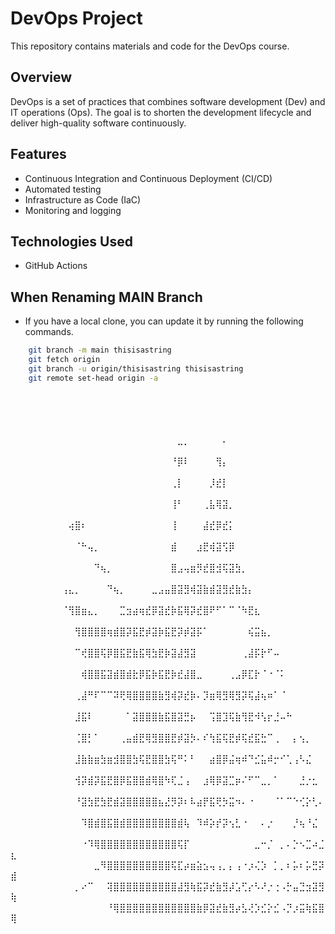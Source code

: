 # DevOps Project

This repository contains materials and code for the DevOps course.

## Overview

DevOps is a set of practices that combines software development (Dev) and IT operations (Ops). The goal is to shorten the development lifecycle and deliver high-quality software continuously.

## Features

- Continuous Integration and Continuous Deployment (CI/CD)
- Automated testing
- Infrastructure as Code (IaC)
- Monitoring and logging


## Technologies Used

- GitHub Actions

## When Renaming MAIN Branch

- If you have a local clone, you can update it by running the following commands.
```bash
    git branch -m main thisisastring
    git fetch origin
    git branch -u origin/thisisastring thisisastring
    git remote set-head origin -a
```


⠀⠀⠀⠀⠀⠀⠀⠀⠀⠀⠀⠀⠀⠀⠀⠀⠀⠀⠀⠀⠀⠀⠀⠀⠀⠀⠀⠀⠀⠀⠀⠀⠀⠀⠀⠀⠀⠀⠀⠀⠀⠀⠀⠀⠀⠀⠀⠀⠀⠀
⠀⠀⠀⠀⠀⠀⠀⠀⠀⠀⠀⠀⠀⠀⠀⠀⠀⠀⠀⠀⠀⠀⠀⠀⠀⠀⠀⠀⠀⠀⠀⠀⠀⠀⠀⠀⠀⠀⠀⠀⠀⠀⠀⠀⠀⠀⠀⠀⠀⠀
⠀⠀⠀⠀⠀⠀⠀⠀⠀⠀⠀⠀⠀⠀⠀⠀⠀⠀⠀⠀⠀⠀⠀⠀⠀⠀⣀⡀⠀⠀⠀⠀⠀⠄⠀⠀⠀⠀⠀⠀⠀⠀⠀⠀⠀⠀⠀⠀⠀⠀
⠀⠀⠀⠀⠀⠀⠀⠀⠀⠀⠀⠀⠀⠀⠀⠀⠀⠀⠀⠀⠀⠀⠀⠀⠀⠘⡿⠇⠀⠀⠀⠀⢻⡄⠀⠀⠀⠀⠀⠀⠀⠀⠀⠀⠀⠀⠀⠀⠀⠀
⠀⠀⠀⠀⠀⠀⠀⠀⠀⠀⠀⠀⠀⠀⠀⠀⠀⠀⠀⠀⠀⠀⠀⠀⠀⢀⡇⠀⠀⠀⠀⡸⣞⡇⠀⠀⠀⠀⠀⠀⠀⠀⠀⠀⠀⠀⠀⠀⠀⠀
⠀⠀⠀⠀⠀⠀⠀⠀⠀⠀⠀⠀⠀⠀⠀⠀⠀⠀⠀⠀⠀⠀⠀⠀⠀⢸⠃⠀⠀⠀⢀⣧⢿⣽⡀⠀⠀⠀⠀⠀⠀⠀⠀⠀⠀⠀⠀⠀⠀⠀
⠀⠀⠀⠀⠀⠀⠀⠀⠀⢴⣿⠆⠀⠀⠀⠀⠀⠀⠀⠀⠀⠀⠀⠀⠀⢸⠀⠀⠀⠀⣼⣞⡿⣞⡅⠀⠀⠀⠀⠀⠀⠀⠀⠀⠀⠀⠀⠀⠀⠀
⠀⠀⠀⠀⠀⠀⠀⠀⠀⠀⠈⠓⢤⡀⠀⠀⠀⠀⠀⠀⠀⠀⠀⠀⠀⣾⠀⠀⠀⣰⣟⢾⣽⢫⡿⠀⠀⠀⠀⠀⠀⠀⠀⠀⠀⠀⠀⠀⠀⠀
⠀⠀⠀⠀⠀⠀⠀⠀⠀⠀⠀⠀⠀⠙⢦⡀⠀⠀⠀⠀⠀⠀⠀⠀⠀⣿⣠⢤⣶⡻⣞⣿⣺⢯⣽⣳⡀⠀⠀⠀⠀⠀⠀⠀⠀⠀⠀⠀⠀⠀
⠀⠀⠀⠀⠀⠀⠀⠀⢠⣄⡀⠀⠀⠀⠀⠙⢦⡀⠀⠀⠀⠀⣀⣠⣤⣿⣽⣻⢾⣽⣷⣾⣽⣻⣞⣷⣳⡄⠀⠀⠀⠀⠀⠀⠀⠀⠀⠀⠀⠀
⠀⠀⠀⠀⠀⠀⠀⠀⠈⢻⣿⣶⣄⡀⠀⠀⠀⣉⣲⣴⢶⣞⡿⣽⣞⡷⣯⢿⡽⣞⣿⠟⠋⠁⠉⠈⠳⣟⣆⠀⠀⠀⠀⠀⠀⠀⠀⠀⠀⠀
⠀⠀⠀⠀⠀⠀⠀⠀⠀⠀⢻⣿⣿⣿⣿⢶⣾⣿⡽⣯⣟⡾⣽⡷⣯⣟⡽⡾⣽⡯⠁⠀⠀⠀⠀⠀⠀⢮⣭⣦⡀⠀⠀⠀⠀⠀⠀⠀⠀⠀
⠀⠀⠀⠀⠀⠀⠀⠀⠀⠀⠉⢞⣿⣿⢯⡿⣿⣯⣟⣷⣯⢿⣳⣟⡷⣽⣼⣻⣽⠀⠀⠀⠀⠀⠀⠀⢀⣼⡯⡗⠋⠤⠀⠀⠀⠀⠀⠀⠀⠀
⠀⠀⠀⠀⠀⠀⠀⠀⠀⠀⠀⢾⣿⣿⣯⣽⣾⣿⣾⣗⡿⣯⡷⣯⣟⡷⣞⣼⣿⣀⠀⠀⠀⠀⢀⣠⡿⣏⡗⠈⠐⠈⠅⠀⠀⠀⠀⠀⠀⠀
⠀⠀⠀⠀⠀⠀⠀⠀⠀⠀⢀⣼⠛⠏⠉⠉⠽⢟⢿⣿⣿⣿⣿⣷⣻⢾⡽⣞⡷⠄⡹⣶⢿⣻⢿⣻⡽⢯⣼⢦⠶⠁⠈⠀⠀⠀⠀⠀⠀⠀
⠀⠀⠀⠀⠀⠀⠀⠀⠀⠀⣸⣯⠇⠀⠀⠀⠀⠀⠁⣽⣿⣿⣿⣷⣯⣿⣽⣛⡦⠀⠀⢩⣿⣹⢯⣷⢻⣟⠺⢣⡖⣘⠤⠓⠀⠀⠀⠀⠀⠀
⠀⠀⠀⠀⠀⠀⠀⠀⠀⠀⢈⣿⡃⠁⠀⠀⠀⢀⣤⣾⣟⢿⣻⣿⣿⣟⡾⣽⡳⠄⠎⢳⣯⢯⣟⡾⢯⣞⣯⣓⠉⢀⠀⠀⡄⢢⡀⠀⠀⠀
⠀⠀⠀⠀⠀⠀⠀⠀⠀⠀⣸⣷⣷⣶⣳⣶⣺⣿⣿⣳⢯⣟⣿⣿⣳⢯⠛⠅⠃⠀⠀⣴⣿⡿⣬⢶⠾⠙⣊⣥⠾⡒⠊⢁⢠⠣⣌⠀⠀⠀
⠀⠀⠀⠀⠀⠀⠀⠀⠀⠀⢺⡽⣾⡽⣯⣟⣿⡿⣯⣿⣿⣾⢿⣿⠳⢏⣈⢠⠀⠀⣰⢿⡿⣽⣉⡶⠌⠋⠉⣀⡀⠁⠀⠀⠀⣘⡐⣂⠀⠀
⠀⠀⠀⠀⠀⠀⠀⠀⠀⠀⠘⣽⣳⣟⣳⣟⣾⣽⣿⣿⣿⣿⣿⣦⣜⡻⡽⠆⠧⣴⡟⣯⢟⡳⣭⠲⠄⠐⠀⠀⠀⠈⠁⠉⠑⢊⡕⢃⠄⠀
⠀⠀⠀⠀⠀⠀⠀⠀⠀⠀⠀⠹⣿⣾⣿⣯⣿⣾⣿⣿⣿⣿⣿⣿⣿⣿⣾⢧⠀⠹⠾⡵⡞⡽⢢⣃⠐⠀⠀⠄⡐⠀⠀⠀⡘⢦⠘⣌⠀⠀
⠀⠀⠀⠀⠀⠀⠀⠀⠀⠀⠀⠐⠹⢿⣿⣿⣿⣿⣿⣿⣿⣿⣿⣿⣿⣿⢯⡏⠀⠀⠀⠀⠀⠀⠀⠀⠀⠀⣀⠒⡈⠀⡀⠄⡑⠢⣉⠴⣈⣆
⠀⠀⠀⠀⠀⠀⠀⠀⠀⠀⠀⠀⠀⣀⠻⣿⣿⣿⣿⣿⣿⣿⣿⣿⣿⢯⣏⡴⣶⣵⣢⢤⢠⡀⡄⢠⠐⡰⢌⡱⠀⡁⡀⠆⡥⠆⡥⣛⡽⣾
⠀⠀⠀⠀⠀⠀⠀⠀⠀⠀⡀⠔⠉⠀⠀⢽⣿⣿⣿⣿⣿⣿⣿⣿⣿⣿⣼⣻⢷⣯⡽⣞⣷⣻⡼⣡⢋⡔⠣⠜⡐⢐⠠⡓⣤⣙⣲⣽⣻⢷
⠀⠀⠀⠀⠀⠀⠀⠀⠀⠀⠀⠀⠀⠀⠀⠘⢿⣿⣿⣿⣿⣿⣿⣿⣿⣿⣿⣿⣿⣷⡿⣽⣞⣷⣻⡴⣣⢜⡱⣊⡕⣊⠠⡙⡰⣭⢷⣯⣿⢿